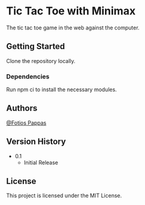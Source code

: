 # Tic Tac Toe with Minimax

The tic tac toe game in the web against the computer.

## Getting Started

Clone the repository locally.

### Dependencies

Run npm ci to install the necessary modules.

## Authors

[@Fotios Pappas](https://www.linkedin.com/in/fotios-pappas/)

## Version History

* 0.1
    * Initial Release

## License

This project is licensed under the MIT License.

